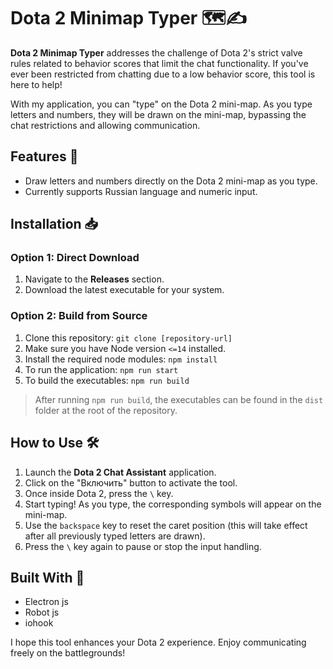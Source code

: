 # Dota 2 Minimap Typer 🗺️✍️

**Dota 2 Minimap Typer** addresses the challenge of Dota 2's strict valve rules related to behavior scores that limit the chat functionality. If you've ever been restricted from chatting due to a low behavior score, this tool is here to help!

With my application, you can "type" on the Dota 2 mini-map. As you type letters and numbers, they will be drawn on the mini-map, bypassing the chat restrictions and allowing communication.

## Features 🌟
- Draw letters and numbers directly on the Dota 2 mini-map as you type.
- Currently supports Russian language and numeric input.

## Installation 📥

### Option 1: Direct Download

1. Navigate to the **Releases** section.
2. Download the latest executable for your system.

### Option 2: Build from Source

1. Clone this repository:
```git clone [repository-url]```
2. Make sure you have Node version `<=14` installed. 
3. Install the required node modules:
```npm install```
4. To run the application:
```npm run start```
5. To build the executables:
```npm run build```

> After running `npm run build`, the executables can be found in the `dist` folder at the root of the repository.

## How to Use 🛠️

1. Launch the **Dota 2 Chat Assistant** application.
2. Click on the "Включить" button to activate the tool.
3. Once inside Dota 2, press the `\` key.
4. Start typing! As you type, the corresponding symbols will appear on the mini-map.
5. Use the `backspace` key to reset the caret position (this will take effect after all previously typed letters are drawn).
6. Press the `\` key again to pause or stop the input handling.

## Built With 🧰

- Electron js
- Robot js
- iohook

I hope this tool enhances your Dota 2 experience. Enjoy communicating freely on the battlegrounds!

